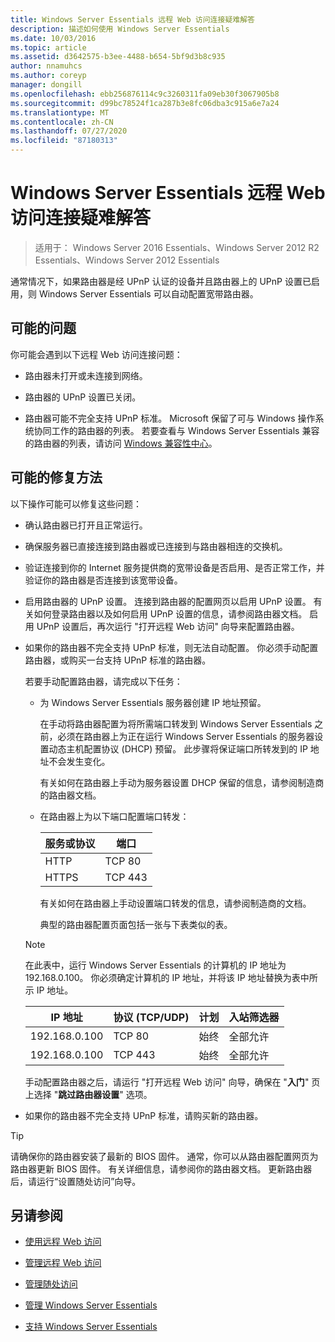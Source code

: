 ```yaml
---
title: Windows Server Essentials 远程 Web 访问连接疑难解答
description: 描述如何使用 Windows Server Essentials
ms.date: 10/03/2016
ms.topic: article
ms.assetid: d3642575-b3ee-4488-b654-5bf9d3b8c935
author: nnamuhcs
ms.author: coreyp
manager: dongill
ms.openlocfilehash: ebb256876114c9c3260311fa09eb30f3067905b8
ms.sourcegitcommit: d99bc78524f1ca287b3e8fc06dba3c915a6e7a24
ms.translationtype: MT
ms.contentlocale: zh-CN
ms.lasthandoff: 07/27/2020
ms.locfileid: "87180313"
---
```

# <a name="troubleshoot-remote-web-access-connectivity-in-windows-server-essentials"></a>Windows Server Essentials 远程 Web 访问连接疑难解答

>适用于： Windows Server 2016 Essentials、Windows Server 2012 R2 Essentials、Windows Server 2012 Essentials

 通常情况下，如果路由器是经 UPnP 认证的设备并且路由器上的 UPnP 设置已启用，则 Windows Server Essentials 可以自动配置宽带路由器。

## <a name="possible-issues"></a>可能的问题
 你可能会遇到以下远程 Web 访问连接问题：

-   路由器未打开或未连接到网络。

-   路由器的 UPnP 设置已关闭。

-   路由器可能不完全支持 UPnP 标准。 Microsoft 保留了可与 Windows 操作系统协同工作的路由器的列表。 若要查看与 Windows Server Essentials 兼容的路由器的列表，请访问 [Windows 兼容性中心](https://www.microsoft.com/windows/compatibility/CompatCenter/Home)。

## <a name="possible-fixes"></a>可能的修复方法
 以下操作可能可以修复这些问题：

- 确认路由器已打开且正常运行。

- 确保服务器已直接连接到路由器或已连接到与路由器相连的交换机。

- 验证连接到你的 Internet 服务提供商的宽带设备是否启用、是否正常工作，并验证你的路由器是否连接到该宽带设备。

- 启用路由器的 UPnP 设置。 连接到路由器的配置网页以启用 UPnP 设置。 有关如何登录路由器以及如何启用 UPnP 设置的信息，请参阅路由器文档。 启用 UPnP 设置后，再次运行 "打开远程 Web 访问" 向导来配置路由器。

- 如果你的路由器不完全支持 UPnP 标准，则无法自动配置。 你必须手动配置路由器，或购买一台支持 UPnP 标准的路由器。

   若要手动配置路由器，请完成以下任务：

  - 为 Windows Server Essentials 服务器创建 IP 地址预留。

     在手动将路由器配置为将所需端口转发到 Windows Server Essentials 之前，必须在路由器上为正在运行 Windows Server Essentials 的服务器设置动态主机配置协议 (DHCP) 预留。 此步骤将保证端口所转发到的 IP 地址不会发生变化。

     有关如何在路由器上手动为服务器设置 DHCP 保留的信息，请参阅制造商的路由器文档。

  - 在路由器上为以下端口配置端口转发：

    |服务或协议|端口|
    |-------------------------|----------|
    |HTTP|TCP 80|
    |HTTPS|TCP 443|

    有关如何在路由器上手动设置端口转发的信息，请参阅制造商的文档。

    典型的路由器配置页面包括一张与下表类似的表。

  > [!NOTE]
  >  在此表中，运行 Windows Server Essentials 的计算机的 IP 地址为 192.168.0.100。 你必须确定计算机的 IP 地址，并将该 IP 地址替换为表中所示 IP 地址。

  |IP 地址|协议 (TCP/UDP)|计划|入站筛选器|
  |----------------|---------------------------|--------------|--------------------|
  |192.168.0.100|TCP 80|始终|全部允许|
  |192.168.0.100|TCP 443|始终|全部允许|

   手动配置路由器之后，请运行 "打开远程 Web 访问" 向导，确保在 "**入门**" 页上选择 "**跳过路由器设置**" 选项。

- 如果你的路由器不完全支持 UPnP 标准，请购买新的路由器。

> [!TIP]
>  请确保你的路由器安装了最新的 BIOS 固件。 通常，你可以从路由器配置网页为路由器更新 BIOS 固件。 有关详细信息，请参阅你的路由器文档。 更新路由器后，请运行“设置随处访问”向导。

## <a name="see-also"></a>另请参阅

-   [使用远程 Web 访问](../use/Use-Remote-Web-Access-in-Windows-Server-Essentials.md)

-   [管理远程 Web 访问](../manage/Manage-Remote-Web-Access-in-Windows-Server-Essentials.md)

-   [管理随处访问](../manage/Manage-Anywhere-Access-in-Windows-Server-Essentials.md)

-   [管理 Windows Server Essentials](../manage/Manage-Windows-Server-Essentials.md)

-   [支持 Windows Server Essentials](../support/Support-Windows-Server-Essentials.md)

